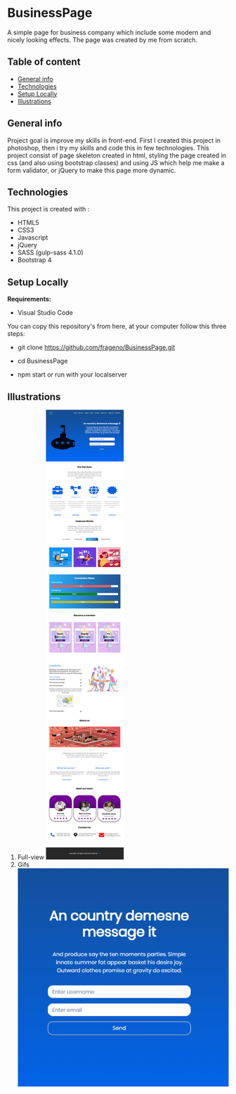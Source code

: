 ﻿# BusinessPage

A simple page for business company which include some modern and nicely looking effects.
The page was created by me from scratch.

## Table of content
* [General info](#general-info)
* [Technologies](#technologies)
* [Setup Locally](#setup-locally)
* [Illustrations](#illustrations)


## General info

Project goal is improve my skills in front-end.
First I created this project in photoshop, then i try my skills and code this in few technologies.
This project consist of page skeleton created in html, styling the page created in css (and also using bootstrap classes)
and using JS which help me make a form validator, or jQuery to make this page more dynamic.


## Technologies

This project is created with : 
* HTML5
* CSS3
* Javascript
* jQuery
* SASS (gulp-sass 4.1.0)
* Bootstrap 4

## Setup Locally
<b>Requirements:</b>

* Visual Studio Code

You can copy this repository's from here, at your computer follow this three steps:

* git clone https://github.com/frageno/BusinessPage.git

* cd BusinessPage

* npm start or run with your localserver 

## Illustrations

1. Full-view
![fullview](https://github.com/frageno/BusinessPage/blob/master/business-page-desktop.png)
2. Gifs
![gifs](https://github.com/frageno/BusinessPage/blob/master/gifs/form-validator.gif)
